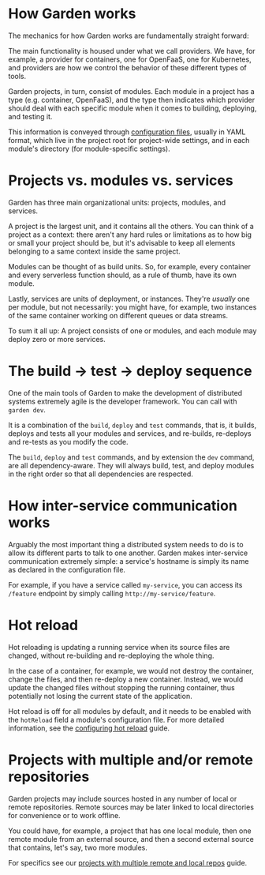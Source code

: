 # How Garden works

The mechanics for how Garden works are fundamentally straight forward:

The main functionality is housed under what we call providers. We have, for example, a provider for containers, one for OpenFaaS, one for Kubernetes, and providers are how we control the behavior of these different types of tools.

Garden projects, in turn, consist of modules. Each module in a project has a type (e.g. container, OpenFaaS), and the type then indicates which provider should deal with each specific module when it comes to building, deploying, and testing it.

This information is conveyed through [configuration files](./using-garden/configuration-files.md), usually in YAML format, which live in the project root for project-wide settings, and in each module's directory (for module-specific settings).

# Projects vs. modules vs. services

Garden has three main organizational units: projects, modules, and services.

A project is the largest unit, and it contains all the others. You can think of a project as a context: there aren't any hard rules or limitations as to how big or small your project should be, but it's advisable to keep all elements belonging to a same context inside the same project.

Modules can be thought of as build units. So, for example, every container and every serverless function should, as a rule of thumb, have its own module.

Lastly, services are units of deployment, or instances. They're *usually* one per module, but not necessarily: you might have, for example, two instances of the same container working on different queues or data streams.

To sum it all up: A project consists of one or modules, and each module may deploy zero or more services.

# The build → test → deploy sequence

One of the main tools of Garden to make the development of distributed systems extremely agile is the developer framework. You can call with `garden dev`.

It is a combination of the `build`, `deploy` and `test` commands, that is, it builds, deploys and tests all your modules and services, and re-builds, re-deploys and re-tests as you modify the code.

The `build`, `deploy` and `test` commands, and by extension the `dev` command, are all dependency-aware. They will always build, test, and deploy modules in the right order so that all dependencies are respected.

# How inter-service communication works

Arguably the most important thing a distributed system needs to do is to allow its different parts to talk to one another. Garden makes inter-service communication extremely simple: a service's hostname is simply its name as declared in the configuration file.

For example, if you have a service called `my-service`, you can access its `/feature` endpoint by simply calling `http://my-service/feature`.

# Hot reload

Hot reloading is updating a running service when its source files are changed, without re-building and re-deploying the whole thing. 

In the case of a container, for example, we would not destroy the container, change the files, and then re-deploy a new container. Instead, we would update the changed files without stopping the running container, thus potentially not losing the current state of the application.

Hot reload is off for all modules by default, and it needs to be enabled with the `hotReload` field a module's configuration file. For more detailed information, see the [configuring hot reload](./guides/configuring-hot-reload.md) guide.

# Projects with multiple and/or remote repositories

Garden projects may include sources hosted in any number of local or remote repositories. Remote sources may be later linked to local directories for convenience or to work offline. 

You could have, for example, a project that has one local module, then one remote module from an external source, and then a second external source that contains, let's say, two more modules.

For specifics see our [projects with multiple remote and local repos](./guides/multiple-and-remote-repos.md) guide.
